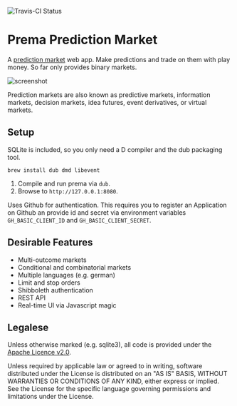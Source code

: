 ![Travis-CI Status](https://travis-ci.org/qznc/prema.svg?branch=master)

# Prema Prediction Market

A [prediction market](https://en.wikipedia.org/wiki/Prediction_market) web app.
Make predictions and trade on them with play money.
So far only provides binary markets.

![screenshot](https://raw.githubusercontent.com/qznc/prema/master/screenshot.png)

Prediction markets are also known as predictive markets, information markets, decision markets, idea futures, event derivatives, or virtual markets.

## Setup

SQLite is included, so you only need a D compiler
and the dub packaging tool.

    brew install dub dmd libevent

1. Compile and run prema via `dub`.
2. Browse to `http://127.0.0.1:8080`.

Uses Github for authentication.
This requires you to register an Application on Github
an provide id and secret via environment variables `GH_BASIC_CLIENT_ID`
and `GH_BASIC_CLIENT_SECRET`.

## Desirable Features

* Multi-outcome markets
* Conditional and combinatorial markets
* Multiple languages (e.g. german)
* Limit and stop orders
* Shibboleth authentication
* REST API
* Real-time UI via Javascript magic

## Legalese

Unless otherwise marked (e.g. sqlite3), all code is provided under the
[Apache Licence v2.0](https://www.apache.org/licenses/LICENSE-2.0).

Unless required by applicable law or agreed to in writing, software
distributed under the License is distributed on an "AS IS" BASIS,
WITHOUT WARRANTIES OR CONDITIONS OF ANY KIND, either express or implied.
See the License for the specific language governing permissions and
limitations under the License.
